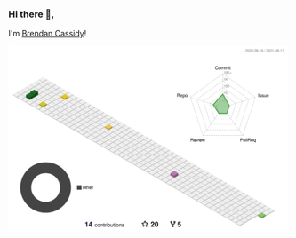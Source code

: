 ### Hi there 👋,

I'm [Brendan Cassidy](https://github.com/brencass)!


![](./profile-3d-contrib/profile-season-animate.svg)
